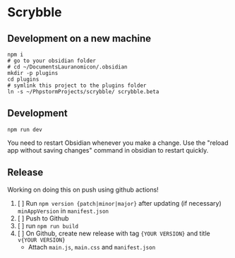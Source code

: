 # Scrybble

## Development on a new machine

```shell
npm i
# go to your obsidian folder
# cd ~/DocumentsLauranomicon/.obsidian
mkdir -p plugins
cd plugins
# symlink this project to the plugins folder
ln -s ~/PhpstormProjects/scrybble/ scrybble.beta
```

## Development

`npm run dev`

You need to restart Obsidian whenever you make a change.
Use the "reload app without saving changes" command in obsidian to restart quickly.

## Release

Working on doing this on push using github actions!

1. [ ] Run `npm version {patch|minor|major}` after updating (if necessary) `minAppVersion` in `manifest.json`
2. [ ] Push to Github
3. [ ] run `npm run build`
4. [ ] On Github, create new release with tag `{YOUR VERSION}` and title `v{YOUR VERSION}`
	- Attach `main.js`, `main.css` and `manifest.json`
